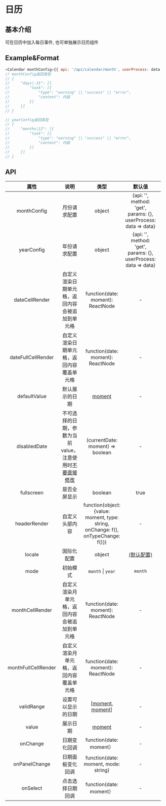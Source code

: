 # 日历

## 基本介绍

可在日历中加入每日事件, 也可单独展示日历组件

## Example&Format

```javascript
<Calendar monthConfig={{ api: '/api/calendar/month', userProcess: data => data.days }}></Calendar>
// monthConfig返回类型
// {
//     "days|-31": [{
//         "task": [{
//             "type": "warning" || "success" || "error",
//             "content": 内容
//         }]
//     }]
// }

// yearConfig返回类型
// {
//     "months|12": [{
//         "task": [{
//             "type": "warning" || "success" || "error",
//             "content": 内容
//         }]
//     }]
// }
```

## API

|        属性         |                                                       说明                                                        |                                       类型                                       |                                                    默认值                                                     |             备注             |
| :-----------------: | :---------------------------------------------------------------------------------------------------------------: | :------------------------------------------------------------------------------: | :-----------------------------------------------------------------------------------------------------------: | :--------------------------: |
|     monthConfig     |                                                   月份请求配置                                                    |                                      object                                      |                        {api: '', method: 'get', params: {}, userProcess: data => data}                        | **若传值则 config.api 必传** |
|     yearConfig      |                                                   年份请求配置                                                    |                                      object                                      |                        {api: '', method: 'get', params: {}, userProcess: data => data}                        | **若传值则 config.api 必传** |
|   dateCellRender    |                                  自定义渲染日期单元格，返回内容会被追加到单元格                                   |                        function(date: moment): ReactNode                         |                                                       -                                                       |                              |
| dateFullCellRender  |                                     自定义渲染日期单元格，返回内容覆盖单元格                                      |                        function(date: moment): ReactNode                         |                                                       -                                                       |                              |
|    defaultValue     |                                                  默认展示的日期                                                   |                          [moment](http://momentjs.com/)                          |                                                       -                                                       |                              |
|    disabledDate     | 不可选择的日期，参数为当前 value，注意使用时[不要直接修改](https://github.com/ant-design/ant-design/issues/30987) |                         (currentDate: moment) => boolean                         |                                                       -                                                       |
|     fullscreen      |                                                   是否全屏显示                                                    |                                     boolean                                      |                                                     true                                                      |                              |
|    headerRender     |                                                  自定义头部内容                                                   | function(object:{value: moment, type: string, onChange: f(), onTypeChange: f()}) |                                                       -                                                       |                              |
|       locale        |                                                    国际化配置                                                     |                                      object                                      | [(默认配置)](https://github.com/ant-design/ant-design/blob/master/components/date-picker/locale/example.json) |                              |
|        mode         |                                                     初始模式                                                      |                              `month` &#124; `year`                               |                                                    `month`                                                    |
|   monthCellRender   |                                   自定义渲染月单元格，返回内容会被追加到单元格                                    |                        function(date: moment): ReactNode                         |                                                       -                                                       |                              |
| monthFullCellRender |                                      自定义渲染月单元格，返回内容覆盖单元格                                       |                        function(date: moment): ReactNode                         |                                                       -                                                       |                              |
|     validRange      |                                                设置可以显示的日期                                                 |         [[moment](http://momentjs.com/), [moment](http://momentjs.com/)]         |                                                       -                                                       |                              |
|        value        |                                                     展示日期                                                      |                          [moment](http://momentjs.com/)                          |                                                       -                                                       |                              |
|      onChange       |                                                   日期变化回调                                                    |                             function(date: moment）                              |                                                       -                                                       |                              |
|    onPanelChange    |                                                 日期面板变化回调                                                  |                       function(date: moment, mode: string)                       |                                                       -                                                       |                              |
|      onSelect       |                                                 点击选择日期回调                                                  |                             function(date: moment）                              |                                                       -                                                       |                              |
